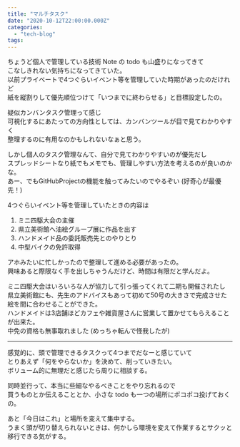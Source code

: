 ```yaml
---
title: "マルチタスク"
date: "2020-10-12T22:00:00.000Z"
categories: 
  - "tech-blog"
tags: 
---
```


ちょうど個人で管理している技術 Note の todo も山盛りになってきて  
こなしきれない気持ちになってきていた。  
以前プライベートで4つぐらいイベント等を管理していた時期があったのだけれど  
紙を縦割りして優先順位つけて「いつまでに終わらせる」と目標設定したの。

疑似カンバンタスク管理って感じ  
可視化するにあたっての方向性としては、カンバンツールが目で見てわかりやすく  
整理するのに有用なのかもしれないなぁと思う。

しかし個人のタスク管理なんて、自分で見てわかりやすいのが優先だし  
スプレッドシートなり紙でもメモでも、管理しやすい方法を考えるのが良いのかな。  
あー、でもGitHubProjectの機能を触ってみたいのでやるぞい (好奇心が最優先！)

4つぐらいイベント等を管理していたときの内容は  

1. ミニ四駆大会の主催
2. 県立美術館へ油絵グループ展に作品を出す
3. ハンドメイド品の委託販売先とのやりとり
4. 中型バイクの免許取得

アホみたいに忙しかったので整理して進める必要があったの。  
興味あると際限なく手を出しちゃうんだけど、時間は有限だと学んだよ。

ミニ四駆大会はいろいろな人が協力して引っ張ってくれて二期も開催されたし  
県立美術館にも、先生のアドバイスもあって初めて50号の大きさで完成させた絵を間に合わせることができた。  
ハンドメイドは3店舗ほどカフェや雑貨屋さんに営業して置かせてもらえることが出来た。  
中免の資格も無事取れました (めっちゃ転んで怪我したが)

* * *

感覚的に、頭で管理できるタスクって4つまでだなーと感じていて  
とりあえず「何をやらないか」を決めて、削っていきたい。  
ボリューム的に無理だと感じたら周りに相談する。

同時並行って、本当に些細なやるべきことをやり忘れるので  
買うものとか伝えることとか、小さな todo も一つの場所にポコポコ投げておくの。

あと「今日はこれ」と場所を変えて集中する。  
うまく頭が切り替えられないときは、何かしら環境を変えて作業するとサクッと移行できる気がする。
